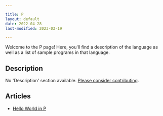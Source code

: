 ```yaml
---

title: P
layout: default
date: 2022-04-28
last-modified: 2023-03-19

---
```


Welcome to the P page! Here, you'll find a description of the language as well as a list of sample programs in that language.

## Description

No 'Description' section available. [Please consider contributing](https://github.com/TheRenegadeCoder/sample-programs-website).

## Articles

- [Hello World in P](https://sampleprograms.io/projects/hello-world/p)